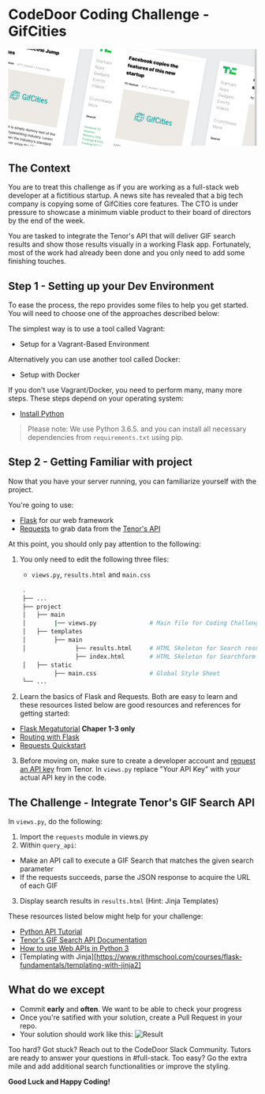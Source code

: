 # CodeDoor Coding Challenge - GifCities

![Hero](/static/header.png)
## The Context

You are to treat this challenge as if you are working as a full-stack web developer at a fictitious startup. A news site has revealed that a big tech company is copying some of GifCities core features. The CTO is under pressure to showcase a minimum viable product to their board of directors by the end of the week.

You are tasked to integrate the Tenor's API that will deliver GIF search results and show those results visually in a working Flask app. 
Fortunately, most of the work had already been done and you only need to add some finishing touches.


## Step 1 - Setting up your Dev Environment

To ease the process, the repo provides some files to help you get started. You will need to choose one of the approaches described below:

The simplest way is to use a tool called Vagrant:

- Setup for a Vagrant-Based Environment

Alternatively you can use another tool called Docker: 

- Setup with Docker

If you don't use Vagrant/Docker, you need to perform many, many more steps. These steps depend on your operating system: 

- [Install Python](https://docs.python-guide.org/starting/installation/)

> Please note:  We use Python 3.6.5. and you can install all necessary dependencies from `requirements.txt` using pip.

## Step 2 - Getting Familiar with project

Now that you have your server running, you can familiarize yourself with the project.

You're going to use:

- [Flask](http://flask.pocoo.org/docs/1.0/) for our web framework
- [Requests](http://docs.python-requests.org/en/master/) to grab data from the [Tenor's API](https://tenor.com/gifapi)

At this point, you should only pay attention to the following:

1. You only need to edit the following three files: 

      * `views.py`, `results.html` and `main.css`
```sh
    .
    ├── ...
    ├── project                   
    │   ├── main              
    │        |── views.py               # Main file for Coding Challenge
    │   ├── templates            
    │        ├── main
    │              ├── results.html     # HTML Skeleton for Search results page 
                   ├── index.html       # HTML Skeleton for Searchform page
    │   ├── static
             ├── main.css               # Global Style Sheet
    └── ...
```
2. Learn the basics of Flask and Requests. Both are easy to learn and these resources listed below are good resources and references for getting started: 
  * [Flask Megatutorial](https://blog.miguelgrinberg.com/post/the-flask-mega-tutorial-part-i-hello-world) **Chaper 1-3 only**
  * [Routing with Flask](https://www.rithmschool.com/courses/flask-fundamentals/routing-with-flask)
  * [Requests Quickstart](http://docs.python-requests.org/en/master/user/quickstart/)

3. Before moving on, make sure to create a developer account and [request an API key](https://tenor.com/gifapi/documentation) from Tenor. 
   In `views.py` replace "Your API Key" with your actual API key in the code.

## The Challenge - Integrate Tenor's GIF Search API
In `views.py`, do the following:

1. Import the `requests` module in views.py
2. Within `query_api`: 
  * Make an API call to execute a GIF Search that matches the given search parameter
  * If the requests succeeds, parse the JSON response to acquire the URL of each GIF

3. Display search results in `results.html` (Hint: Jinja Templates) 

These resources listed below might help for your challenge:
* [Python API Tutorial](https://www.dataquest.io/blog/python-api-tutorial/)
* [Tenor's GIF Search API Documentation](https://tenor.com/gifapi/documentation#quickstart-setup)
* [How to use Web APIs in Python 3](https://www.digitalocean.com/community/tutorials/how-to-use-web-apis-in-python-3)
* [Templating with Jinja][https://www.rithmschool.com/courses/flask-fundamentals/templating-with-jinja2]


## What do we except

* Commit **early** and **often**. We want to be able to check your progress
* Once you're satified with your solution, create a Pull Request in your repo.
* Your solution should work like this:
![Result](/static/results_example.gif)
    
 

Too hard? Got stuck? Reach out to the CodeDoor Slack Community. Tutors are ready to answer your questions in  #full-stack.
Too easy? Go the extra mile and add additional search functionalities or improve the styling.

**Good Luck and Happy Coding!**
